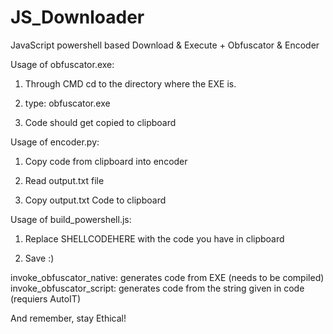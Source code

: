 # JS_Downloader
JavaScript powershell based Download &amp; Execute + Obfuscator &amp; Encoder

Usage of obfuscator.exe:

1) Through CMD cd to the directory where the EXE is.

2) type: obfuscator.exe <url> <dropfile>

3) Code should get copied to clipboard


Usage of encoder.py:

1) Copy code from clipboard into encoder

2) Read output.txt file

3) Copy output.txt Code to clipboard

Usage of build_powershell.js:

1) Replace SHELLCODEHERE with the code you have in clipboard

2) Save :)


invoke_obfuscator_native: generates code from EXE (needs to be compiled)
invoke_obfuscator_script: generates code from the string given in code (requiers AutoIT)

And remember, stay Ethical!
